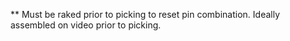 ** Must be raked prior to picking to reset pin combination. Ideally assembled on video prior to picking.